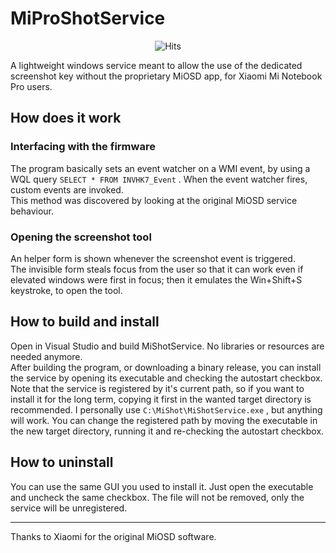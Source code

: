 # MiProShotService

<div style="text-align: center">
    <img src="https://hitcounter.pythonanywhere.com/count/tag.svg?url=https%3A%2F%2Fgithub.com%2Fathdesk%2FMiShotService" alt="Hits">
</div>

A lightweight windows service meant to allow the use of the dedicated screenshot key without the proprietary MiOSD app, for Xiaomi Mi Notebook Pro users.

## How does it work

### Interfacing with the firmware

The program basically sets an event watcher on a WMI event, by using a WQL query `SELECT * FROM INVHK7_Event` .
When the event watcher fires, custom events are invoked. <br>
This method was discovered by looking at the original MiOSD service behaviour.

### Opening the screenshot tool

An helper form is shown whenever the screenshot event is triggered. <br>
The invisible form steals focus from the user so that it can work even if elevated windows were first in focus; then it emulates the Win+Shift+S keystroke, to open the tool.

## How to build and install

Open in Visual Studio and build MiShotService. No libraries or resources are needed anymore. <br>
After building the program, or downloading a binary release, you can install the service by opening its executable and checking the autostart checkbox. <br>
Note that the service is registered by it's current path, so if you want to install it for the long term, copying it first in the wanted target directory is recommended. I personally use `C:\MiShot\MiShotService.exe` , but anything will work. You can change the registered path by moving the executable in the new target directory, running it and re-checking the autostart checkbox.

## How to uninstall

You can use the same GUI you used to install it. Just open the executable and uncheck the same checkbox. The file will not be removed, only the service will be unregistered.

<hr>

Thanks to Xiaomi for the original MiOSD software. <br>
